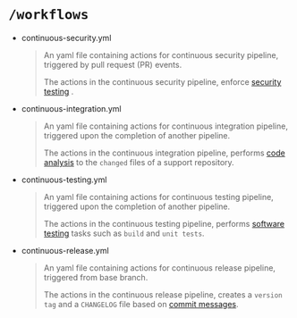 # `/workflows`

- continuous-security.yml
  > An yaml file containing actions for continuous security pipeline, triggered by pull request (PR) events.
  >
  > The actions in the continuous security pipeline, enforce [security testing](https://sentenz.github.io/guide/articles/xops.html#4-devsecops) .

- continuous-integration.yml
  > An yaml file containing actions for continuous integration pipeline, triggered upon the completion of another pipeline.
  >
  > The actions in the continuous integration pipeline, performs [code analysis](https://sentenz.github.io/guide/articles/software-analysis.html) to the `changed` files of a support repository.

- continuous-testing.yml
  > An yaml file containing actions for continuous testing pipeline, triggered upon the completion of another pipeline.
  >
  > The actions in the continuous testing pipeline, performs [software testing](https://sentenz.github.io/guide/articles/software-testing.html) tasks such as `build` and `unit tests`.

- continuous-release.yml
  > An yaml file containing actions for continuous release pipeline, triggered from base branch.
  >
  > The actions in the continuous release pipeline, creates a `version tag` and a `CHANGELOG` file based on [commit messages](https://sentenz.github.io/guide/guides/commit-message-guide.html).
